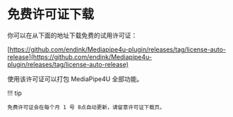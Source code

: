 # 免费许可证下载


你可以在从下面的地址下载免费的试用许可证：

[https://github.com/endink/Mediapipe4u-plugin/releases/tag/license-auto-release](https://github.com/endink/Mediapipe4u-plugin/releases/tag/license-auto-release) 

使用该许可证可以打包 MediaPipe4U 全部功能。

!!! tip
   
    免费许可证会在每个月 1 号 8点自动更新，请留意许可证下载页。